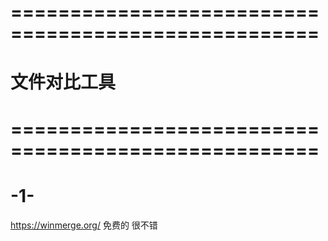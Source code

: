 # ==================================================== #
#                 文件对比工具
# ==================================================== #

# -1-
https://winmerge.org/
    免费的
    很不错

    























